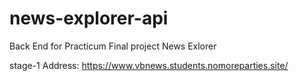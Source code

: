 # news-explorer-api
Back End for Practicum Final project News Exlorer

stage-1
Address: https://www.vbnews.students.nomoreparties.site/
